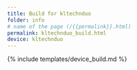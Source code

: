 ```yaml
---
title: Build for kltechnduo
folder: info
# name of the page (/{{permalink}}.html)
permalink: kltechnduo_build.html
device: kltechnduo
---
```

{% include templates/device_build.md %}
